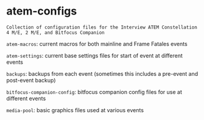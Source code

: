 # atem-configs

`Collection of configuration files for the Interview ATEM Constellation 4 M/E, 2 M/E, and Bitfocus Companion`

`atem-macros`: current macros for both mainline and Frame Fatales events

`atem-settings`: current base settings files for start of event at different events

`backups`: backups from each event (sometimes this includes a pre-event and post-event backup)

`bitfocus-companion-config`: bitfocus companion config files for use at different events

`media-pool`: basic graphics files used at various events